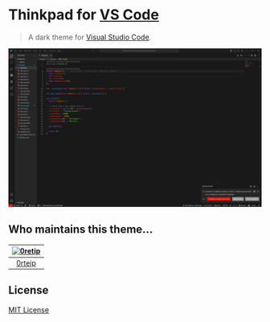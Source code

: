 # Thinkpad for [VS Code](https://code.visualstudio.com/)

> A dark theme for [Visual Studio Code](https://foobar.com).

![Screenshot](image.png)

## Who maintains this theme...

|<center>[![0retip](https://github.com/0rteip.png?size=100)](https://github.com/0rteip)</center>|
|-|
| <center>[0rteip](https://github.com/0rteip)</center>|


## License

[MIT License](./LICENSE)
